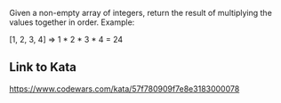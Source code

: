 Given a non-empty array of integers, return the result of multiplying the values together in order. Example:

[1, 2, 3, 4] => 1 * 2 * 3 * 4 = 24

## Link to Kata
https://www.codewars.com/kata/57f780909f7e8e3183000078